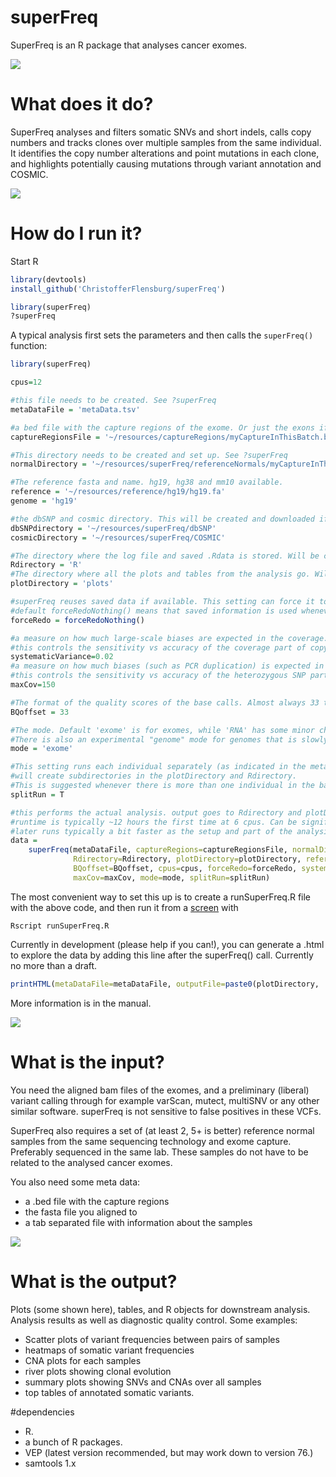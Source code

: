 # superFreq
SuperFreq is an R package that analyses cancer exomes.

![](https://gitlab.wehi.edu.au/flensburg.c/superFreq/raw/bfafbe20134792cfd1803e3381849e0a54aa5b9d/images/river.png)

# What does it do?
SuperFreq analyses and filters somatic SNVs and short indels, calls copy numbers and tracks clones over multiple samples from the same individual. It identifies the copy number alterations and point mutations in each clone, and highlights potentially causing mutations through variant annotation and COSMIC.

![](https://gitlab.wehi.edu.au/flensburg.c/superFreq/raw/1b2575a930b5bf40b74d0a34ec4b708ebba89e1c/images/all.png)


# How do I run it?
Start R

```R
library(devtools)
install_github('ChristofferFlensburg/superFreq')

library(superFreq)
?superFreq
```

A typical analysis first sets the parameters and then calls the `superFreq()` function:

```R
library(superFreq)

cpus=12

#this file needs to be created. See ?superFreq
metaDataFile = 'metaData.tsv'

#a bed file with the capture regions of the exome. Or just the exons if capture regions are not available.
captureRegionsFile = '~/resources/captureRegions/myCaptureInThisBatch.bed'

#This directory needs to be created and set up. See ?superFreq
normalDirectory = '~/resources/superFreq/referenceNormals/myCaptureInThisBatch'

#The reference fasta and name. hg19, hg38 and mm10 available.
reference = '~/resources/reference/hg19/hg19.fa'
genome = 'hg19'

#the dbSNP and cosmic directory. This will be created and downloaded if not existing.
dbSNPdirectory = '~/resources/superFreq/dbSNP'
cosmicDirectory = '~/resources/superFreq/COSMIC'

#The directory where the log file and saved .Rdata is stored. Will be created.
Rdirectory = 'R'
#The directory where all the plots and tables from the analysis go. Will be created.
plotDirectory = 'plots'

#superFreq reuses saved data if available. This setting can force it to redo part of the analysis.
#default forceRedoNothing() means that saved information is used whenever available.
forceRedo = forceRedoNothing()

#a measure on how much large-scale biases are expected in the coverage.
#this controls the sensitivity vs accuracy of the coverage part of copy number calls.
systematicVariance=0.02
#a measure on how much biases (such as PCR duplication) is expected in the VAFs.
#this controls the sensitivity vs accuracy of the heterozygous SNP part of copy number calls.
maxCov=150

#The format of the quality scores of the base calls. Almost always 33 these days.
BQoffset = 33

#The mode. Default 'exome' is for exomes, while 'RNA' has some minor changes when running on RNA.
#There is also an experimental "genome" mode for genomes that is slowly getting better.
mode = 'exome'

#This setting runs each individual separately (as indicated in the metadata).
#will create subdirectories in the plotDirectory and Rdirectory.
#This is suggested whenever there is more than one individual in the batch.
splitRun = T

#this performs the actual analysis. output goes to Rdirectory and plotDirectory.
#runtime is typically ~12 hours the first time at 6 cpus. Can be significantly more if many samples.
#later runs typically a bit faster as the setup and part of the analysis can be reused.
data =
    superFreq(metaDataFile, captureRegions=captureRegionsFile, normalDirectory=normalDirectory,
              Rdirectory=Rdirectory, plotDirectory=plotDirectory, reference=reference, genome=genome,
              BQoffset=BQoffset, cpus=cpus, forceRedo=forceRedo, systematicVariance=systematicVariance,
              maxCov=maxCov, mode=mode, splitRun=splitRun)
```

The most convenient way to set this up is to create a runSuperFreq.R file with the above code, and then run it from a [screen](https://en.wikipedia.org/wiki/GNU_Screen) with

```
Rscript runSuperFreq.R
```

Currently in development (please help if you can!), you can generate a .html to explore the data by adding this line after the superFreq() call. Currently no more than a draft.

``` R
printHTML(metaDataFile=metaDataFile, outputFile=paste0(plotDirectory, '/superFreq.html'))
```


More information is in the manual. 

![](https://gitlab.wehi.edu.au/flensburg.c/superFreq/raw/bfafbe20134792cfd1803e3381849e0a54aa5b9d/images/multisample.png)

# What is the input?
You need the aligned bam files of the exomes, and a preliminary (liberal) variant calling through for example varScan, mutect, multiSNV or any other similar software. superFreq is not sensitive to false positives in these VCFs.

SuperFreq also requires a set of (at least 2, 5+ is better) reference normal samples from the same sequencing technology and exome capture.
Preferably sequenced in the same lab. These samples do not have to be related to the analysed cancer exomes.

You also need some meta data:
- a .bed file with the capture regions
- the fasta file you aligned to
- a tab separated file with information about the samples

![](https://gitlab.wehi.edu.au/flensburg.c/superFreq/raw/f7e93765a81a7dd349d5095a8aba16fecf96b43c/images/TCGA.A3.3320.PrimaryTumor.WXS.fc2.png)

# What is the output?
Plots (some shown here), tables, and R objects for downstream analysis. Analysis results as well as diagnostic quality control. Some examples:
- Scatter plots of variant frequencies between pairs of samples
- heatmaps of somatic variant frequencies
- CNA plots for each samples
- river plots showing clonal evolution
- summary plots showing SNVs and CNAs over all samples
- top tables of annotated somatic variants.

#dependencies
- R.
- a bunch of R packages.
- VEP (latest version recommended, but may work down to version 76.)
- samtools 1.x
